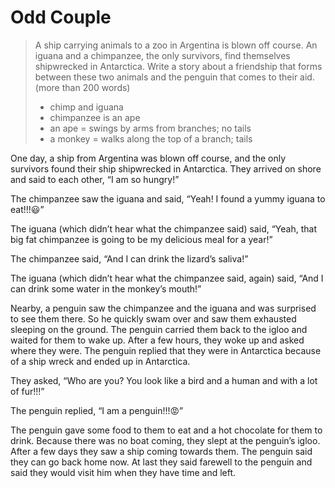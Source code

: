 # Odd Couple 

> A ship carrying animals to a zoo in Argentina is blown off course. An iguana and a chimpanzee, the only survivors, find themselves shipwrecked in Antarctica. Write a story about a friendship that forms between these two animals and the penguin that comes to their aid. (more than 200 words)
>
> * chimp and iguana
> * chimpanzee is an ape
> * an ape = swings by arms from branches; no tails
> * a monkey = walks along the top of a branch; tails
 
One day, a ship from Argentina was blown off course, and the only survivors found their ship shipwrecked in Antarctica. They arrived on shore and said to each other, “I am so hungry!”

The chimpanzee saw the iguana and said, “Yeah! I found a yummy iguana to eat!!!😃”

The iguana (which didn’t hear what the chimpanzee said) said, “Yeah, that big fat chimpanzee is going to be my delicious meal for a year!” 
 
The chimpanzee said, “And I can drink the lizard’s saliva!”
 
The iguana (which didn’t hear what the chimpanzee said, again) said, “And I can drink some water in the monkey’s mouth!”
 
Nearby, a penguin saw the chimpanzee and the iguana and was surprised to see them there. So he quickly swam over and saw them exhausted sleeping on the ground. The penguin carried them back to the igloo and waited for them to wake up. After a few hours, they woke up and asked where they were. The penguin replied that they were in Antarctica because of a ship wreck and ended up in Antarctica.
 
They asked, “Who are you? You look like a bird and a human and with a lot of fur!!!”
 
The penguin replied, “I am a penguin!!!😡”
 
The penguin gave some food to them to eat and a hot chocolate for them to drink. Because there was no boat coming, they slept at the penguin’s igloo. After a few days they saw a ship coming towards them. The penguin said they can go back home now. At last they said farewell to the penguin and said they would visit him when they have time and left.
